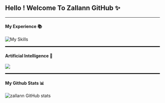 ## Hello ! Welcome To Zallann GitHub ✨ 

***

#### My Experience 📚

![My Skills](https://skillicons.dev/icons?i=kotlin,androidstudio,nodejs,postgres,vscode)


<hr style="border : 0; height : 3px; ">

#### Artificial Intelligence 📢

<img src="https://img.shields.io/badge/ChatGPT-74aa9c?style=for-the-badge&logo=openai&logoColor=white"/>

<hr style="border : 0; height : 3px; ">

#### My Github Stats 📊

![zallann GitHub stats](https://github-readme-stats.vercel.app/api?username=zallann&show_icons=true&theme=tokyonight)


<!--
**zallann/zallann** is a ✨ _special_ ✨ repository because its `README.md` (this file) appears on your GitHub profile.

Here are some ideas to get you started:

- 🔭 I’m currently working on ...
- 🌱 I’m currently learning ...
- 👯 I’m looking to collaborate on ...
- 🤔 I’m looking for help with ...
- 💬 Ask me about ...
- 📫 How to reach me: ...
- 😄 Pronouns: ...
- ⚡ Fun fact: ...
-->


